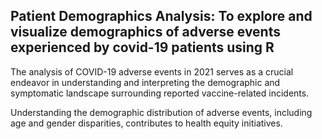 ## Patient Demographics Analysis: To explore and visualize demographics of adverse events experienced by covid-19 patients using R 
The analysis of COVID-19 adverse events in 2021 serves as a crucial endeavor in understanding and interpreting the demographic and symptomatic landscape surrounding reported vaccine-related incidents.

Understanding the demographic distribution of adverse events, including age and gender disparities, contributes to health equity initiatives.

